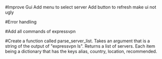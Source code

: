 #Improve Gui
Add menu to select server
Add button to refresh
make ui not ugly

#Error handling

#Add all commands of expressvpn

#Create a function called parse_server_list.
Takes an argument that is a string of the output of "expressvpn ls".
Returns a list of servers. Each item being a dictionary that has the keys alias, country, location, recommended.

